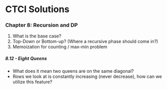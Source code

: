 # CTCI Solutions

### Chapter 8: Recursion and DP
1. What is the base case?
2. Top-Down or Bottom-up? (Where a recursive phase should come in?)
3. Memoization for counting / max-min problem

##### 8.12 - Eight Queens
* What does it mean two queens are on the same diagonal?
* Rows we look at is constantly increasing (never decrease), how can we utilize this feature?
